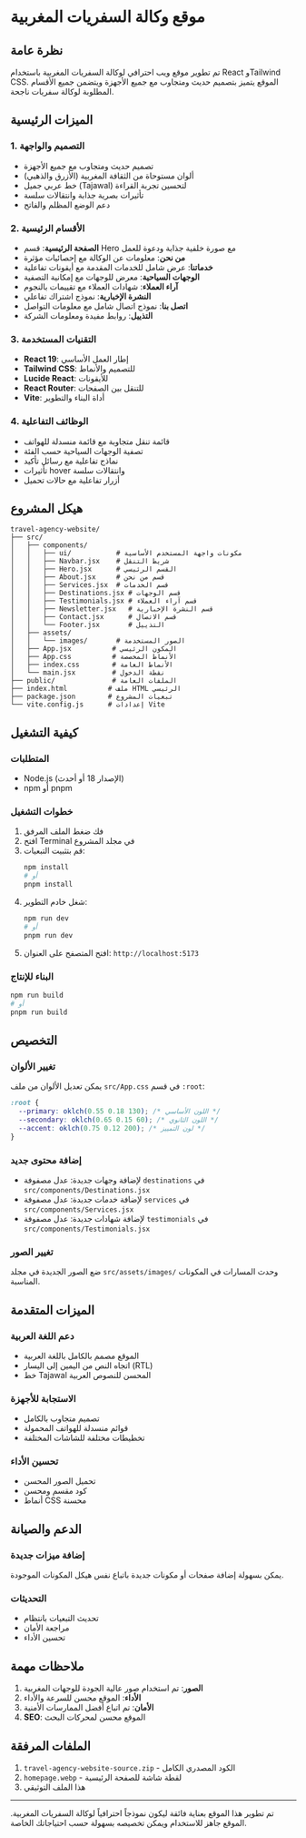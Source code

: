# موقع وكالة السفريات المغربية

## نظرة عامة
تم تطوير موقع ويب احترافي لوكالة السفريات المغربية باستخدام React وTailwind CSS. الموقع يتميز بتصميم حديث ومتجاوب مع جميع الأجهزة ويتضمن جميع الأقسام المطلوبة لوكالة سفريات ناجحة.

## الميزات الرئيسية

### 1. التصميم والواجهة
- تصميم حديث ومتجاوب مع جميع الأجهزة
- ألوان مستوحاة من الثقافة المغربية (الأزرق والذهبي)
- خط عربي جميل (Tajawal) لتحسين تجربة القراءة
- تأثيرات بصرية جذابة وانتقالات سلسة
- دعم الوضع المظلم والفاتح

### 2. الأقسام الرئيسية
- **الصفحة الرئيسية**: قسم Hero مع صورة خلفية جذابة ودعوة للعمل
- **من نحن**: معلومات عن الوكالة مع إحصائيات مؤثرة
- **خدماتنا**: عرض شامل للخدمات المقدمة مع أيقونات تفاعلية
- **الوجهات السياحية**: معرض للوجهات مع إمكانية التصفية
- **آراء العملاء**: شهادات العملاء مع تقييمات بالنجوم
- **النشرة الإخبارية**: نموذج اشتراك تفاعلي
- **اتصل بنا**: نموذج اتصال شامل مع معلومات التواصل
- **التذييل**: روابط مفيدة ومعلومات الشركة

### 3. التقنيات المستخدمة
- **React 19**: إطار العمل الأساسي
- **Tailwind CSS**: للتصميم والأنماط
- **Lucide React**: للأيقونات
- **React Router**: للتنقل بين الصفحات
- **Vite**: أداة البناء والتطوير

### 4. الوظائف التفاعلية
- قائمة تنقل متجاوبة مع قائمة منسدلة للهواتف
- تصفية الوجهات السياحية حسب الفئة
- نماذج تفاعلية مع رسائل تأكيد
- تأثيرات hover وانتقالات سلسة
- أزرار تفاعلية مع حالات تحميل

## هيكل المشروع

```
travel-agency-website/
├── src/
│   ├── components/
│   │   ├── ui/           # مكونات واجهة المستخدم الأساسية
│   │   ├── Navbar.jsx    # شريط التنقل
│   │   ├── Hero.jsx      # القسم الرئيسي
│   │   ├── About.jsx     # قسم من نحن
│   │   ├── Services.jsx  # قسم الخدمات
│   │   ├── Destinations.jsx # قسم الوجهات
│   │   ├── Testimonials.jsx # قسم آراء العملاء
│   │   ├── Newsletter.jsx   # قسم النشرة الإخبارية
│   │   ├── Contact.jsx      # قسم الاتصال
│   │   └── Footer.jsx       # التذييل
│   ├── assets/
│   │   └── images/       # الصور المستخدمة
│   ├── App.jsx          # المكون الرئيسي
│   ├── App.css          # الأنماط المخصصة
│   ├── index.css        # الأنماط العامة
│   └── main.jsx         # نقطة الدخول
├── public/              # الملفات العامة
├── index.html          # ملف HTML الرئيسي
├── package.json        # تبعيات المشروع
└── vite.config.js      # إعدادات Vite
```

## كيفية التشغيل

### المتطلبات
- Node.js (الإصدار 18 أو أحدث)
- npm أو pnpm

### خطوات التشغيل
1. فك ضغط الملف المرفق
2. افتح Terminal في مجلد المشروع
3. قم بتثبيت التبعيات:
   ```bash
   npm install
   # أو
   pnpm install
   ```
4. شغل خادم التطوير:
   ```bash
   npm run dev
   # أو
   pnpm run dev
   ```
5. افتح المتصفح على العنوان: `http://localhost:5173`

### البناء للإنتاج
```bash
npm run build
# أو
pnpm run build
```

## التخصيص

### تغيير الألوان
يمكن تعديل الألوان من ملف `src/App.css` في قسم `:root`:
```css
:root {
  --primary: oklch(0.55 0.18 130); /* اللون الأساسي */
  --secondary: oklch(0.65 0.15 60); /* اللون الثانوي */
  --accent: oklch(0.75 0.12 200); /* لون التمييز */
}
```

### إضافة محتوى جديد
- لإضافة وجهات جديدة: عدل مصفوفة `destinations` في `src/components/Destinations.jsx`
- لإضافة خدمات جديدة: عدل مصفوفة `services` في `src/components/Services.jsx`
- لإضافة شهادات جديدة: عدل مصفوفة `testimonials` في `src/components/Testimonials.jsx`

### تغيير الصور
ضع الصور الجديدة في مجلد `src/assets/images/` وحدث المسارات في المكونات المناسبة.

## الميزات المتقدمة

### دعم اللغة العربية
- الموقع مصمم بالكامل باللغة العربية
- اتجاه النص من اليمين إلى اليسار (RTL)
- خط Tajawal المحسن للنصوص العربية

### الاستجابة للأجهزة
- تصميم متجاوب بالكامل
- قوائم منسدلة للهواتف المحمولة
- تخطيطات مختلفة للشاشات المختلفة

### تحسين الأداء
- تحميل الصور المحسن
- كود مقسم ومحسن
- أنماط CSS محسنة

## الدعم والصيانة

### إضافة ميزات جديدة
يمكن بسهولة إضافة صفحات أو مكونات جديدة باتباع نفس هيكل المكونات الموجودة.

### التحديثات
- تحديث التبعيات بانتظام
- مراجعة الأمان
- تحسين الأداء

## ملاحظات مهمة

1. **الصور**: تم استخدام صور عالية الجودة للوجهات المغربية
2. **الأداء**: الموقع محسن للسرعة والأداء
3. **الأمان**: تم اتباع أفضل الممارسات الأمنية
4. **SEO**: الموقع محسن لمحركات البحث

## الملفات المرفقة

1. `travel-agency-website-source.zip` - الكود المصدري الكامل
2. `homepage.webp` - لقطة شاشة للصفحة الرئيسية
3. هذا الملف التوثيقي

---

تم تطوير هذا الموقع بعناية فائقة ليكون نموذجاً احترافياً لوكالة السفريات المغربية. الموقع جاهز للاستخدام ويمكن تخصيصه بسهولة حسب احتياجاتك الخاصة.

